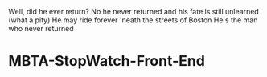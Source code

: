 Well, did he ever return? No he never returned and his fate is still unlearned (what a pity) He may ride forever 'neath the streets of Boston He's the man who never returned
# MBTA-StopWatch-Front-End
